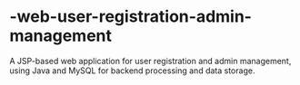 # -web-user-registration-admin-management
A JSP-based web application for user registration and admin management, using Java and MySQL for backend processing and data storage.

